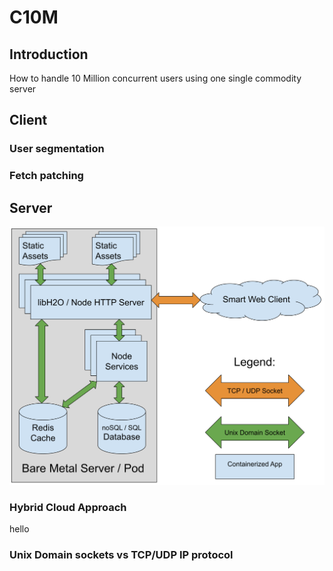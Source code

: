 # C10M
## Introduction
How to handle 10 Million concurrent users using one single commodity server 
## Client
### User segmentation
### Fetch patching
## Server
![Server Layout](https://raw.githubusercontent.com/alberto-esposito/C10M/master/assets/server.svg)
### Hybrid Cloud Approach
hello
### Unix Domain sockets vs TCP/UDP IP protocol
<!--stackedit_data:
eyJoaXN0b3J5IjpbLTUzODYwNDQ2Miw1OTY5MjQzNl19
-->